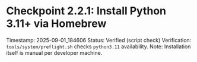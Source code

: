 # Checkpoint 2.2.1: Install Python 3.11+ via Homebrew
Timestamp: 2025-09-01_184606
Status: Verified (script check)
Verification: `tools/system/preflight.sh` checks `python3.11` availability.
Note: Installation itself is manual per developer machine.
